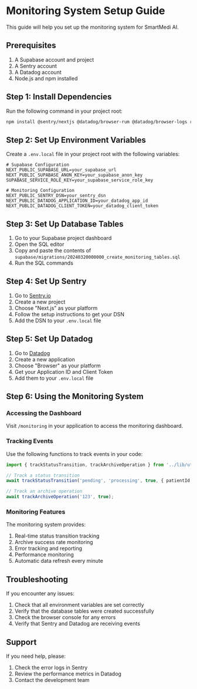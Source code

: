 # Monitoring System Setup Guide

This guide will help you set up the monitoring system for SmartMedi AI.

## Prerequisites

1. A Supabase account and project
2. A Sentry account
3. A Datadog account
4. Node.js and npm installed

## Step 1: Install Dependencies

Run the following command in your project root:

```bash
npm install @sentry/nextjs @datadog/browser-rum @datadog/browser-logs recharts @supabase/supabase-js
```

## Step 2: Set Up Environment Variables

Create a `.env.local` file in your project root with the following variables:

```env
# Supabase Configuration
NEXT_PUBLIC_SUPABASE_URL=your_supabase_url
NEXT_PUBLIC_SUPABASE_ANON_KEY=your_supabase_anon_key
SUPABASE_SERVICE_ROLE_KEY=your_supabase_service_role_key

# Monitoring Configuration
NEXT_PUBLIC_SENTRY_DSN=your_sentry_dsn
NEXT_PUBLIC_DATADOG_APPLICATION_ID=your_datadog_app_id
NEXT_PUBLIC_DATADOG_CLIENT_TOKEN=your_datadog_client_token
```

## Step 3: Set Up Database Tables

1. Go to your Supabase project dashboard
2. Open the SQL editor
3. Copy and paste the contents of `supabase/migrations/20240320000000_create_monitoring_tables.sql`
4. Run the SQL commands

## Step 4: Set Up Sentry

1. Go to [Sentry.io](https://sentry.io)
2. Create a new project
3. Choose "Next.js" as your platform
4. Follow the setup instructions to get your DSN
5. Add the DSN to your `.env.local` file

## Step 5: Set Up Datadog

1. Go to [Datadog](https://www.datadoghq.com)
2. Create a new application
3. Choose "Browser" as your platform
4. Get your Application ID and Client Token
5. Add them to your `.env.local` file

## Step 6: Using the Monitoring System

### Accessing the Dashboard

Visit `/monitoring` in your application to access the monitoring dashboard.

### Tracking Events

Use the following functions to track events in your code:

```typescript
import { trackStatusTransition, trackArchiveOperation } from '../lib/utils/statusTracking';

// Track a status transition
await trackStatusTransition('pending', 'processing', true, { patientId: '123' });

// Track an archive operation
await trackArchiveOperation('123', true);
```

### Monitoring Features

The monitoring system provides:

1. Real-time status transition tracking
2. Archive success rate monitoring
3. Error tracking and reporting
4. Performance monitoring
5. Automatic data refresh every minute

## Troubleshooting

If you encounter any issues:

1. Check that all environment variables are set correctly
2. Verify that the database tables were created successfully
3. Check the browser console for any errors
4. Verify that Sentry and Datadog are receiving events

## Support

If you need help, please:

1. Check the error logs in Sentry
2. Review the performance metrics in Datadog
3. Contact the development team 